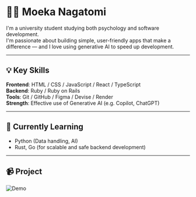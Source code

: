# 👩‍💻 Moeka Nagatomi

I'm a university student studying both psychology and software development.  
I'm passionate about building simple, user-friendly apps that make a difference — and I love using generative AI to speed up development.

---

## 💡 Key Skills

**Frontend**: HTML / CSS / JavaScript / React / TypeScript  
**Backend**: Ruby / Ruby on Rails  
**Tools**: Git / GitHub / Figma / Devise / Render  
**Strength**: Effective use of Generative AI (e.g. Copilot, ChatGPT)

---

## 🚀 Currently Learning

- Python (Data handling, AI)
- Rust, Go (for scalable and safe backend development)

---

## 📹 Project

![Demo](https://user-images.githubusercontent.com/123456789/abc123456.gif)




